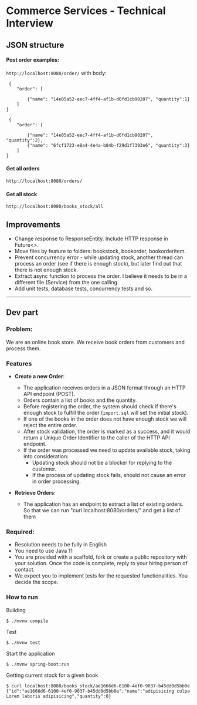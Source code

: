 # Commerce Services - Technical Interview


## JSON structure

#### Post order examples:
``` http://localhost:8080/order/ ```
with body:

```
 {
    "order": [
       
        {"name": "14e05a52-eec7-4ff4-af1b-d6fd1cb90207", "quantity":1}
    ]
}
```

```
 {
    "order": [
       
        {"name": "14e05a52-eec7-4ff4-af1b-d6fd1cb90207", "quantity":2},
        {"name": "6fcf1723-e8a4-4e4a-b84b-f29d1f7393e6", "quantity":3}
    ]
}
```

#### Get all orders
``` http://localhost:8080/orders/ ```

#### Get all stock
``` http://localhost:8080/books_stock/all ```

## Improvements

- Change response to ResponseEntity. Include HTTP response in Future<>.
- Move files by feature to folders: bookstock, bookorder, bookorderitem.
- Prevent concurrency error - while updating stock, another thread can process an order (see if there is enough stock), but later find out that there is not enough stock.
- Extract async function to process the order. I believe it needs to be in a different file (Service) from the one calling.
- Add unit tests, database tests, concurrency tests and so.


---


## Dev part

### Problem:

We are an online book store. We receive book orders from customers and process them.

### Features

- **Create a new Order**:
  - The application receives orders in a JSON format through an HTTP API endpoint (POST).
  - Orders contain a list of books and the quantity.
  - Before registering the order, the system should check if there's enough stock to fulfill the order (`import.sql` will set the initial stock).
  - If one of the books in the order does not have enough stock we will reject the entire order.
  - After stock validation, the order is marked as a success, and it would return a Unique Order Identifier to the caller of the HTTP API endpoint.
  - If the order was processed we need to update available stock, taking into consideration:
    - Updating stock should not be a blocker for replying to the customer.
    - If the process of updating stock fails, should not cause an error in order processing.

- **Retrieve Orders**:
  - The application has an endpoint to extract a list of existing orders. So that we can run "curl localhost:8080/orders/" and get a list of them

### Required:

- Resolution needs to be fully in English
- You need to use Java 11
- You are provided with a scaffold, fork or create a public repository with your solution. Once the code is complete, reply to your hiring person of contact.
- We expect you to implement tests for the requested functionalities. You decide the scope.

### How to run

Building
```shell
$ ./mvnw compile
```

Test
```shell
$ ./mvnw test
```

Start the application

```shell
$ ./mvnw spring-boot:run
```

Getting current stock for a given book 

```shell
$ curl localhost:8080/books_stock/ae1666d6-6100-4ef0-9037-b45dd0d5bb0e
{"id":"ae1666d6-6100-4ef0-9037-b45dd0d5bb0e","name":"adipisicing culpa Lorem laboris adipisicing","quantity":0}
```
